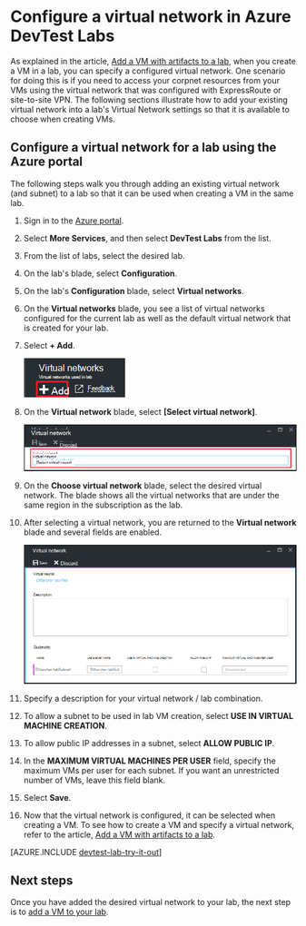 <properties
    pageTitle="Configure a virtual network in Azure DevTest Labs  | Microsoft Azure"
    description="Learn how to configure an existing virtual network and subnet, and use them in a VM with Azure DevTest Labs"
    services="devtest-lab,virtual-machines"
    documentationCenter="na"
    authors="tomarcher"
    manager="douge"
    editor=""/>

<tags
    ms.service="devtest-lab"
    ms.workload="na"
    ms.tgt_pltfrm="na"
    ms.devlang="na"
    ms.topic="article"
    ms.date="09/06/2016"
    ms.author="tarcher"/>

# <a name="configure-a-virtual-network-in-azure-devtest-labs"></a>Configure a virtual network in Azure DevTest Labs

As explained in the article, [Add a VM with artifacts to a lab](devtest-lab-add-vm-with-artifacts.md), when you create a VM in a lab, you can specify a configured virtual network. One scenario for doing this is if you need to access your corpnet resources from your VMs using the virtual network that was configured with ExpressRoute or site-to-site VPN. The following sections illustrate how to add your existing virtual network into a lab's Virtual Network settings so that it is available to choose when creating VMs.

## <a name="configure-a-virtual-network-for-a-lab-using-the-azure-portal"></a>Configure a virtual network for a lab using the Azure portal
The following steps walk you through adding an existing virtual network (and subnet) to a lab so that it can be used when creating a VM in the same lab. 

1. Sign in to the [Azure portal](http://go.microsoft.com/fwlink/p/?LinkID=525040).

1. Select **More Services**, and then select **DevTest Labs** from the list.

1. From the list of labs, select the desired lab. 

1. On the lab's blade, select **Configuration**.

1. On the lab's **Configuration** blade, select **Virtual networks**.

1. On the **Virtual networks** blade, you see a list of virtual networks configured for the current lab as well as the default virtual network that is created for your lab. 

1. Select **+ Add**.

    ![Add an existing virtual network to your lab](./media/devtest-lab-configure-vnet/lab-settings-vnet-add.png)
    
1. On the **Virtual network** blade, select **[Select virtual network]**.

    ![Select an existing virtual network](./media/devtest-lab-configure-vnet/lab-settings-vnets-vnet1.png)
    
1. On the **Choose virtual network** blade, select the desired virtual network. The blade shows all the virtual networks that are under the same region in the subscription as the lab.  

1. After selecting a virtual network, you are returned to the **Virtual network** blade and several fields are enabled.  

    ![Select an existing virtual network](./media/devtest-lab-configure-vnet/lab-settings-vnets-vnet2.png)

1. Specify a description for your virtual network / lab combination.

1. To allow a subnet to be used in lab VM creation, select **USE IN VIRTUAL MACHINE CREATION**.

1. To allow public IP addresses in a subnet, select **ALLOW PUBLIC IP**.

1. In the **MAXIMUM VIRTUAL MACHINES PER USER** field, specify the maximum VMs per user for each subnet. If you want an unrestricted number of VMs, leave this field blank.

1. Select **Save**.

1. Now that the virtual network is configured, it can be selected when creating a VM. To see how to create a VM and specify a virtual network, refer to the article, [Add a VM with artifacts to a lab](devtest-lab-add-vm-with-artifacts.md). 

[AZURE.INCLUDE [devtest-lab-try-it-out](../../includes/devtest-lab-try-it-out.md)]

## <a name="next-steps"></a>Next steps

Once you have added the desired virtual network to your lab, the next step is to [add a VM to your lab](devtest-lab-add-vm-with-artifacts.md).